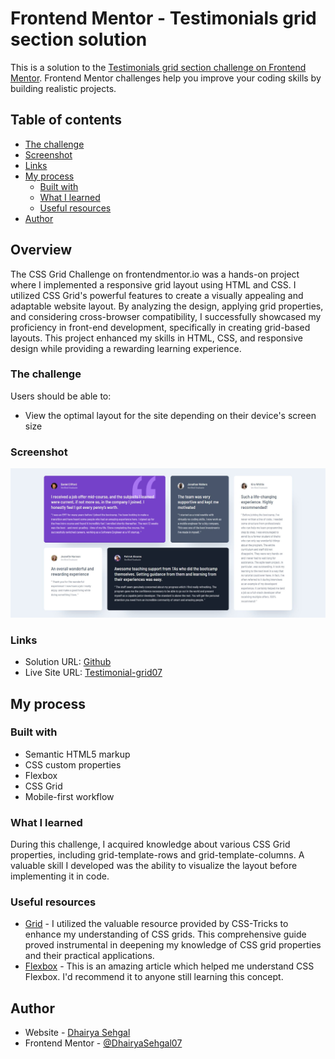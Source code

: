 # Frontend Mentor - Testimonials grid section solution

This is a solution to the [Testimonials grid section challenge on Frontend Mentor](https://www.frontendmentor.io/challenges/testimonials-grid-section-Nnw6J7Un7). Frontend Mentor challenges help you improve your coding skills by building realistic projects.

## Table of contents

- [The challenge](#the-challenge)
- [Screenshot](#screenshot)
- [Links](#links)
- [My process](#my-process)
  - [Built with](#built-with)
  - [What I learned](#what-i-learned)
  - [Useful resources](#useful-resources)
- [Author](#author)

## Overview

The CSS Grid Challenge on frontendmentor.io was a hands-on project where I implemented a responsive grid layout using HTML and CSS. I utilized CSS Grid's powerful features to create a visually appealing and adaptable website layout. By analyzing the design, applying grid properties, and considering cross-browser compatibility, I successfully showcased my proficiency in front-end development, specifically in creating grid-based layouts. This project enhanced my skills in HTML, CSS, and responsive design while providing a rewarding learning experience.

### The challenge

Users should be able to:

- View the optimal layout for the site depending on their device's screen size

### Screenshot

![](./screenshot.jpg)

### Links

- Solution URL: [Github](https://github.com/DhairyaSehgal07/Testimonials-grid-section)
- Live Site URL: [Testimonial-grid07](https://testimonial-grid07.netlify.app/)

## My process

### Built with

- Semantic HTML5 markup
- CSS custom properties
- Flexbox
- CSS Grid
- Mobile-first workflow

### What I learned

During this challenge, I acquired knowledge about various CSS Grid properties, including grid-template-rows and grid-template-columns. A valuable skill I developed was the ability to visualize the layout before implementing it in code.

### Useful resources

- [Grid](https://css-tricks.com/snippets/css/complete-guide-grid/) - I utilized the valuable resource provided by CSS-Tricks to enhance my understanding of CSS grids. This comprehensive guide proved instrumental in deepening my knowledge of CSS grid properties and their practical applications.
- [Flexbox](https://css-tricks.com/snippets/css/a-guide-to-flexbox/) - This is an amazing article which helped me understand CSS Flexbox. I'd recommend it to anyone still learning this concept.

## Author

- Website - [Dhairya Sehgal](https://dhairya-sehgal-portfolio.netlify.app/)
- Frontend Mentor - [@DhairyaSehgal07](https://www.frontendmentor.io/profile/DhairyaSehgal07)
